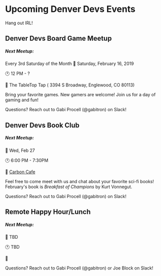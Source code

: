 # Upcoming Denver Devs Events

Hang out IRL!

## Denver Devs Board Game Meetup

##### Next Meetup: 
Every 3rd Saturday of the Month
:date: Saturday, February 16, 2019

:clock1: 12 PM - ?

:round_pushpin: The TableTop Tap ( 3394 S Broadway, Englewood, CO 80113)

Bring your favorite games. New gamers are welcome! Join us for a day of gaming and fun! 

Questions? Reach out to Gabi Procell (@gabitron) on Slack!


## Denver Devs Book Club

##### Next Meetup: 

:date: Wed, Feb 27

:clock1: 6:00 PM - 7:30PM

:round_pushpin: [Carbon Cafe](http://www.carbondenver.com/)

Feel free to come meet with us and chat about your favorite sci-fi books! February's book is _Breakfast of Champions_ by Kurt Vonnegut.

Questions? Reach out to Gabi Procell (@gabitron) on Slack!


## Remote Happy Hour/Lunch

##### Next Meetup: 
:date: TBD

:clock1: TBD

:round_pushpin:


Questions? Reach out to Gabi Procell (@gabitron) or Joe Block on Slack!

